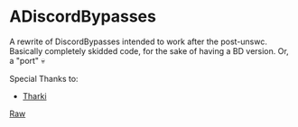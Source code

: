 # ADiscordBypasses

A rewrite of DiscordBypasses intended to work after the post-unswc.
Basically completely skidded code, for the sake of having a BD version.
Or, a "port" 💀

Special Thanks to:
* [Tharki](https://github.com/Tharki-God)

[Raw](https://raw.githubusercontent.com/AceLikesGhosts/bd-plugins/master/dist/ADiscordBypasses/ADiscordBypasses.plugin.js)